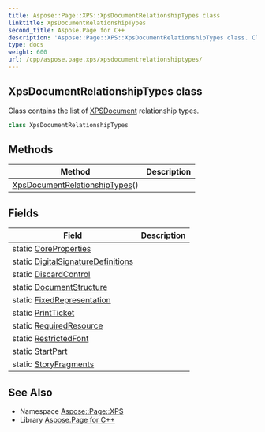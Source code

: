 ```yaml
---
title: Aspose::Page::XPS::XpsDocumentRelationshipTypes class
linktitle: XpsDocumentRelationshipTypes
second_title: Aspose.Page for C++
description: 'Aspose::Page::XPS::XpsDocumentRelationshipTypes class. Class contains the list of XPSDocument relationship types in C++.'
type: docs
weight: 600
url: /cpp/aspose.page.xps/xpsdocumentrelationshiptypes/
---
```

## XpsDocumentRelationshipTypes class


Class contains the list of [XPS](../)[Document](../../aspose.page/document/) relationship types.

```cpp
class XpsDocumentRelationshipTypes
```

## Methods

| Method | Description |
| --- | --- |
| [XpsDocumentRelationshipTypes](./xpsdocumentrelationshiptypes/)() |  |
## Fields

| Field | Description |
| --- | --- |
| static [CoreProperties](./coreproperties/) |  |
| static [DigitalSignatureDefinitions](./digitalsignaturedefinitions/) |  |
| static [DiscardControl](./discardcontrol/) |  |
| static [DocumentStructure](./documentstructure/) |  |
| static [FixedRepresentation](./fixedrepresentation/) |  |
| static [PrintTicket](./printticket/) |  |
| static [RequiredResource](./requiredresource/) |  |
| static [RestrictedFont](./restrictedfont/) |  |
| static [StartPart](./startpart/) |  |
| static [StoryFragments](./storyfragments/) |  |
## See Also

* Namespace [Aspose::Page::XPS](../)
* Library [Aspose.Page for C++](../../)

